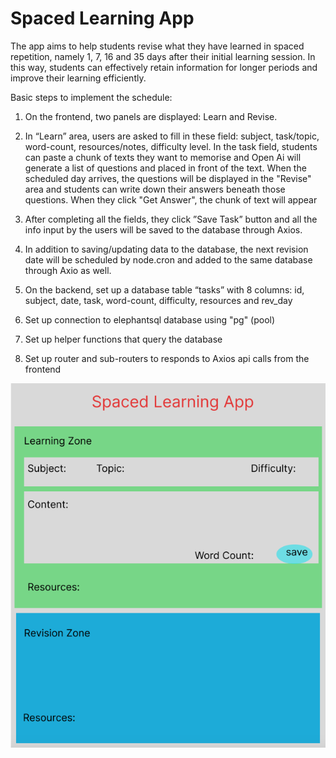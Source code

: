 # Spaced Learning App

The app aims to help students revise what they have learned in spaced repetition, namely 1, 7, 16 and 35 days after their initial learning session. In this way, students can effectively retain information for longer periods and improve their learning efficiently. 

Basic steps to implement the schedule: 

1) On the frontend, two panels are displayed:  Learn and Revise.

2) In “Learn” area, users are asked to fill in  these field: subject, task/topic, word-count, resources/notes, difficulty level. In the task field, students can paste a chunk of texts they want to memorise and Open Ai will generate a list of questions and placed in front of the text.  When the scheduled day arrives, the questions will be displayed in the "Revise" area and students can write down their answers beneath those questions.  When they click "Get Answer", the chunk of text will appear 

3) After completing all the fields, they click ”Save Task” button and all the info input by the users will be saved to the database through Axios.

4) In addition to saving/updating data to the database,  the next revision date will be scheduled by node.cron and added to the same database through Axio as well. 

5) On the backend, set up a database table “tasks” with 8 columns: id, subject, date, task, word-count, difficulty, resources and rev_day

6) Set up connection to elephantsql  database using "pg" (pool)

7) Set up helper functions that query the database

8) Set up router and sub-routers to responds to Axios api calls from the frontend



![Wireframe for App UI](https://github.com/JeremyXZ/spaced-learning-frontend/blob/main/src/images/learning-app%20wireframe.png)


